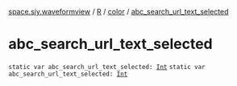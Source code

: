 [space.siy.waveformview](../../index.md) / [R](../index.md) / [color](index.md) / [abc_search_url_text_selected](./abc_search_url_text_selected.md)

# abc_search_url_text_selected

`static var abc_search_url_text_selected: `[`Int`](https://kotlinlang.org/api/latest/jvm/stdlib/kotlin/-int/index.html)
`static var abc_search_url_text_selected: `[`Int`](https://kotlinlang.org/api/latest/jvm/stdlib/kotlin/-int/index.html)